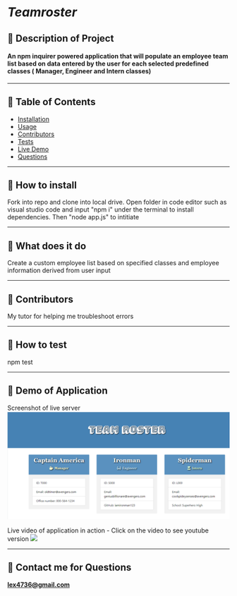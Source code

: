 # ***Teamroster***

  
## 🌠 Description of Project
  #### An npm inquirer powered application that will populate an employee team list based on data entered by the user for each selected predefined classes ( Manager, Engineer and Intern classes) 
  ----
## 🌠 Table of Contents
  * [Installation](#installation)
  * [Usage](#usage)
  * [Contributors](#contributors)
  * [Tests](#tests)
  * [Live Demo](#demo)
  * [Questions](#email)
  ----
## 🌠 <a id="installation"></a> How to install 
  Fork into repo and clone into local drive. Open folder in code editor such as visual studio code and input "npm i" under the terminal to install dependencies. Then "node app.js" to intitiate

  ----
## 🌠 <a id="usage"></a> What does it do 
  Create a custom employee list based on specified classes and employee information derived from user input


----
## 🌠 <a id="contributors"></a>Contributors 
My tutor for helping me troubleshoot errors

---- 
## 🌠 <a id="test"></a> How to test 
npm test
 
----
## 🌠 <a id="demo"></a> Demo of Application

Screenshot of live server
![alt text](https://github.com/lex4736/Teamroster/blob/master/assets/Screenshot.png)

Live video of application in action - Click on the video to see youtube version
[![](https://user-images.githubusercontent.com/71117049/110205044-2e468880-7e2b-11eb-9055-5dddd2f98313.gif)](http://www.youtube.com/watch?v=M-nl0pjT3oQ "Teamroster Demo Video")

  ----
 ## 🌠 <a id="email"></a> Contact me for Questions 
 **lex4736@gmail.com** 
<br><br> 



